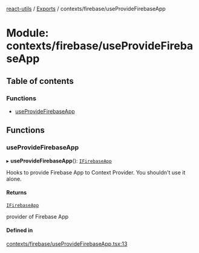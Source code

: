 [react-utils](../README.md) / [Exports](../modules.md) / contexts/firebase/useProvideFirebaseApp

# Module: contexts/firebase/useProvideFirebaseApp

## Table of contents

### Functions

- [useProvideFirebaseApp](contexts_firebase_useProvideFirebaseApp.md#useprovidefirebaseapp)

## Functions

### useProvideFirebaseApp

▸ **useProvideFirebaseApp**(): [`IFirebaseApp`](../interfaces/contexts_firebase_IFirebaseApp.IFirebaseApp.md)

Hooks to provide Firebase App to Context Provider. You shouldn't use it alone.

#### Returns

[`IFirebaseApp`](../interfaces/contexts_firebase_IFirebaseApp.IFirebaseApp.md)

provider of Firebase App

#### Defined in

[contexts/firebase/useProvideFirebaseApp.tsx:13](https://github.com/mts88/react-utils/blob/eee399d/lib/contexts/firebase/useProvideFirebaseApp.tsx#L13)
